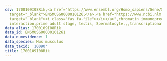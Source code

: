 ```yaml
---
csv: 1700109I08Rik,<a href="https://www.ensembl.org/Homo_sapiens/Gene/Summary?db=core;g=ENSMUSG00000101261"
  target="_blank">ENSMUSG00000101261</a>,<a href="https://www.ncbi.nlm.nih.gov/pubmed/25450459"
  target="_blank"><i class="fas fa-file"></i></a>",chromatin immunoprecipitation assay,direct
  interaction,prime adult stage, testis, Spermatocyte,,,transcriptional regulation,
data_alias: 1700109I08Rik
data_id: ENSMUSG00000101261
data_numevidence: 1
data_species: Mus musculus
data_taxid: '10090'
title: 1700109I08Rik
---
```

